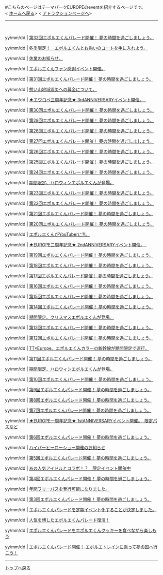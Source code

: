 #こちらのページはテーマパークEUROPEのeventを紹介するページです。<br>
<
[ホームへ戻る](https://takajo-soft03.github.io/EUROPE/)>
<
[アトラクションページへ](https://takajo-soft03.github.io/EUROPE/attraction)> <br>
<hr>
<br>

yy/mm/dd | [第32回エポルエくんパレード開催！ 夢の時間を過ごしましょう。](https://takajo-soft03.github.io/EUROPE/Adjustment)<br>

yy/mm/dd | [冬季限定！　エポルエくんとお揃いのコートを手に入れよう。](https://takajo-soft03.github.io/EUROPE/Adjustment)<br>

yy/mm/dd | [休業のお知らせ。](https://takajo-soft03.github.io/EUROPE/Adjustment)<br>

yy/mm/dd | [エポルエくんファン感謝イベント開催。](https://takajo-soft03.github.io/EUROPE/Adjustment)<br>

yy/mm/dd | [第31回エポルエくんパレード開催！ 夢の時間を過ごしましょう。](https://takajo-soft03.github.io/EUROPE/Adjustment)<br>

yy/mm/dd | [想い山地域震災への募金について。](https://takajo-soft03.github.io/EUROPE/Adjustment)<br>

yy/mm/dd | [★エウロペ三周年記念★ 3rdANNIVERSARYイベント開催。　](https://takajo-soft03.github.io/EUROPE/Adjustment)<br>

yy/mm/dd | [第30回エポルエくんパレード開催！ 夢の時間を過ごしましょう。](https://takajo-soft03.github.io/EUROPE/Adjustment)<br>

yy/mm/dd | [第29回エポルエくんパレード開催！ 夢の時間を過ごしましょう。](https://takajo-soft03.github.io/EUROPE/Adjustment)<br>

yy/mm/dd | [第28回エポルエくんパレード開催！ 夢の時間を過ごしましょう。](https://takajo-soft03.github.io/EUROPE/Adjustment)<br>

yy/mm/dd | [第27回エポルエくんパレード開催！ 夢の時間を過ごしましょう。](https://takajo-soft03.github.io/EUROPE/Adjustment)<br>

yy/mm/dd | [第26回エポルエくんパレード開催！ 夢の時間を過ごしましょう。](https://takajo-soft03.github.io/EUROPE/Adjustment)<br>

yy/mm/dd | [第25回エポルエくんパレード開催！ 夢の時間を過ごしましょう。](https://takajo-soft03.github.io/EUROPE/Adjustment)<br>

yy/mm/dd | [第24回エポルエくんパレード開催！ 夢の時間を過ごしましょう。](https://takajo-soft03.github.io/EUROPE/Adjustment)<br>

yy/mm/dd | [期間限定、ハロウィンエポルエくんが登場。](https://takajo-soft03.github.io/EUROPE/Adjustment)<br>

yy/mm/dd | [第23回エポルエくんパレード開催！ 夢の時間を過ごしましょう。](https://takajo-soft03.github.io/EUROPE/Adjustment)<br>

yy/mm/dd | [第22回エポルエくんパレード開催！ 夢の時間を過ごしましょう。](https://takajo-soft03.github.io/EUROPE/Adjustment)<br>

yy/mm/dd | [第21回エポルエくんパレード開催！ 夢の時間を過ごしましょう。](https://takajo-soft03.github.io/EUROPE/Adjustment)<br>

yy/mm/dd | [第20回エポルエくんパレード開催！ 夢の時間を過ごしましょう。](https://takajo-soft03.github.io/EUROPE/Adjustment)<br>

yy/mm/dd | [エポルエくんがYouTuberに?!。](https://takajo-soft03.github.io/EUROPE/Adjustment)<br>

yy/mm/dd | [★EUROPE二周年記念★ 2ndANNIVERSARYイベント開催。　](https://takajo-soft03.github.io/EUROPE/Adjustment)<br>

yy/mm/dd | [第19回エポルエくんパレード開催！ 夢の時間を過ごしましょう。](https://takajo-soft03.github.io/EUROPE/Adjustment)<br>

yy/mm/dd | [第18回エポルエくんパレード開催！ 夢の時間を過ごしましょう。](https://takajo-soft03.github.io/EUROPE/Adjustment)<br>

yy/mm/dd | [第17回エポルエくんパレード開催！ 夢の時間を過ごしましょう。](https://takajo-soft03.github.io/EUROPE/Adjustment)<br>

yy/mm/dd | [第16回エポルエくんパレード開催！ 夢の時間を過ごしましょう。](https://takajo-soft03.github.io/EUROPE/Adjustment)<br>

yy/mm/dd | [第15回エポルエくんパレード開催！ 夢の時間を過ごしましょう。](https://takajo-soft03.github.io/EUROPE/Adjustment)<br>

yy/mm/dd | [第14回エポルエくんパレード開催！ 夢の時間を過ごしましょう。](https://takajo-soft03.github.io/EUROPE/Adjustment)<br>

yy/mm/dd | [期間限定、クリスマスエポルエくんが登場。](https://takajo-soft03.github.io/EUROPE/Adjustment)<br>

yy/mm/dd | [第13回エポルエくんパレード開催！ 夢の時間を過ごしましょう。](https://takajo-soft03.github.io/EUROPE/Adjustment)<br>

yy/mm/dd | [第12回エポルエくんパレード開催！ 夢の時間を過ごしましょう。](https://takajo-soft03.github.io/EUROPE/Adjustment)<br>

yy/mm/dd | [TT×Europe。エポルエくんカラーの新幹線が期間限定で運行。](https://takajo-soft03.github.io/EUROPE/Adjustment)<br>

yy/mm/dd | [第11回エポルエくんパレード開催！ 夢の時間を過ごしましょう。](https://takajo-soft03.github.io/EUROPE/Adjustment)<br>

yy/mm/dd | [期間限定、ハロウィンエポルエくんが登場。](https://takajo-soft03.github.io/EUROPE/Adjustment)<br>

yy/mm/dd | [第10回エポルエくんパレード開催！ 夢の時間を過ごしましょう。](https://takajo-soft03.github.io/EUROPE/Adjustment)<br>

yy/mm/dd | [第9回エポルエくんパレード開催！ 夢の時間を過ごしましょう。](https://takajo-soft03.github.io/EUROPEEUROPE/Adjustment)<br>

yy/mm/dd | [第8回エポルエくんパレード開催！ 夢の時間を過ごしましょう。](https://takajo-soft03.github.io/EUROPE/Adjustment)<br>

yy/mm/dd | [第7回エポルエくんパレード開催！ 夢の時間を過ごしましょう。](https://takajo-soft03.github.io/EUROPE/Adjustment)<br>

yy/mm/dd | [★EUROPE一周年記念★ 1stANNIVERSARYイベント開催。　限定パスなど](https://takajo-soft03.github.io/EUROPE/Adjustment)<br>

yy/mm/dd | [第6回エポルエくんパレード開催！ 夢の時間を過ごしましょう。](https://takajo-soft03.github.io/EUROPE/Adjustment)<br>

yy/mm/dd | [ハイパーヒーローショー開催のお知らせ](https://takajo-soft03.github.io/EUROPE/Adjustment)<br>

yy/mm/dd | [第5回エポルエくんパレード開催！ 夢の時間を過ごしましょう。](https://takajo-soft03.github.io/EUROPE/Adjustment)<br>

yy/mm/dd | [あの人気アイドルとコラボ！？　限定イベント開催中](https://takajo-soft03.github.io/EUROPE/Adjustment)<br>

yy/mm/dd | [第4回エポルエくんパレード開催！ 夢の時間を過ごしましょう。](https://takajo-soft03.github.io/EUROPE/Adjustment)<br>

yy/mm/dd | [年間フリーパスを発行可能になりました。](https://takajo-soft03.github.io/EUROPE/Adjustment)<br>

yy/mm/dd | [第3回エポルエくんパレード開催！ 夢の時間を過ごしましょう。](https://takajo-soft03.github.io/EUROPE/Adjustment)<br>

yy/mm/dd | [エポルエくんパレードを定期イベント化することが決定しました。](https://takajo-soft03.github.io/EUROPE/Adjustment)<br>

yy/mm/dd | [人気を博したエポルエくんパレード復活！ ](https://takajo-soft03.github.io/EUROPE/Adjustment)<br>

yy/mm/dd | [エポルエくんパレードをエポルエくんクッキーを食べながら楽しもう](https://takajo-soft03.github.io/EUROPE/Adjustment)<br>

yy/mm/dd | [エポルエくんパレード開催！ エポルエトレインに乗って夢の国へ行こう！](https://takajo-soft03.github.io/EUROPE/Adjustment)<br>
<hr>

[トップへ戻る](https://takajo-soft03.github.io/EUROPE/event)
